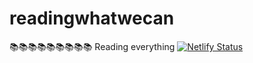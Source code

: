 # readingwhatwecan
📚📚📚📚📚📚📚📚📚 Reading everything
[![Netlify Status](https://api.netlify.com/api/v1/badges/db1201fd-2948-475e-85e1-efceac89bba5/deploy-status)](https://app.netlify.com/sites/bright-cucurucho-3be4e5/deploys)